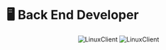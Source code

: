 # 🖥 Back End Developer

<p align="center">
	<img src=https://github-readme-stats.vercel.app/api?username=LinuxClient&show_icons=true alt=LinuxClient />
	<img src="https://github-readme-stats.vercel.app/api/top-langs/?username=LinuxClient&layout=compact" alt="LinuxClient" />
</p>
